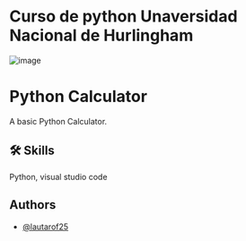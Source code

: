 # Curso de python Unaversidad Nacional de Hurlingham
![image](https://github.com/Lautarof25/practicas_python/assets/81919816/74477940-e51e-4d03-9eb3-aebf7d53a8c6)

# Python Calculator

A basic Python Calculator.

## 🛠 Skills
Python, visual studio code

## Authors

- [@lautarof25](https://www.github.com/lautarof25)
